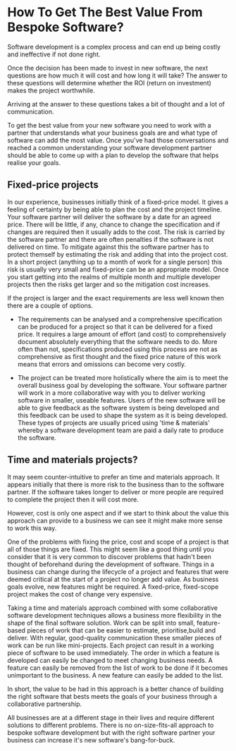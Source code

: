 # How To Get The Best Value From Bespoke Software?

Software development is a complex process and can end up being costly and ineffective if not done right.

Once the decision has been made to invest in new software, the next questions are how much it will cost and how long it will take?  The answer to these questions will determine whether the ROI (return on investment) makes the project worthwhile. 

Arriving at the answer to these questions takes a bit of thought and a lot of communication.

To get the best value from your new software you need to work with a partner that understands what your business goals are and what type of software can add the most value. Once you've had those conversations and reached a common understanding your software development partner should be able to come up with a plan to develop the software that helps realise your goals. 

## Fixed-price projects

In our experience, businesses initially think of a fixed-price model.  It gives a feeling of certainty by being able to plan the cost and the project timeline.  Your software partner will deliver the software by a date for an agreed price. There will be little, if any, chance to change the specification and if changes are required then it usually adds to the cost. The risk is carried by the software partner and there are often penalties if the software is not delivered on time.  To mitigate against this the software partner has to protect themself by estimating the risk and adding that into the project cost. In a short project (anything up to a month of work for a single person) this risk is usually very small and fixed-price can be an appropriate model.  Once you start getting into the realms of multiple month and multiple developer projects then the risks get larger and so the mitigation cost increases.

If the project is larger and the exact requirements are less well known then there are a couple of options.

- The requirements can be analysed and a comprehensive specification can be produced for a project so that it can be delivered for a fixed price.  It requires a large amount of effort (and cost) to comprehensively document absolutely everything that the software needs to do.  More often than not, specifications produced using this process are not as comprehensive as first thought and the fixed price nature of this work means that errors and omissions can become very costly.

 - The project can be treated more holistically where the aim is to meet the overall business goal by developing the software. Your software partner will work in a more collaborative way with you to deliver working software in smaller, useable features.  Users of the new software will be able to give feedback as the software system is being developed and this feedback can be used to shape the system as it is being developed.  These types of projects are usually priced using  'time & materials' whereby a software development team are paid a daily rate to produce the software.


## Time and materials projects?

It may seem counter-intuitive to prefer an time and materials approach. It appears initially that there is more risk to the business than to the software partner. If the software takes longer to deliver or more people are required to complete the project then it will cost more.  

However, cost is only one aspect and if we start to think about the value this approach can provide to a business we can see it might make more sense to work this way.

One of the problems with fixing the price, cost and scope of a project is that all of those things are fixed.  This might seem like a good thing until you consider that it is very common to discover problems that hadn't been thought of beforehand during the development of software. Things in a business can change during the lifecycle of a project and features that were deemed critical at the start of a project no longer add value.  As business goals evolve, new features might be required. A fixed-price, fixed-scope project makes the cost of change very expensive.

Taking a time and materials approach combined with some collaborative software development techniques allows a business more flexibility in the shape of the final software solution. Work can be split into small, feature-based pieces of work that can be easier to estimate, prioritise,build and deliver. With regular, good-quality communication these smaller pieces of work can be run like mini-projects. Each project can result in a working piece of software to be used immediately.  The order in which a feature is developed can easily be changed to meet changing business needs.  A feature can easily be removed from the list of work to be done if it becomes unimportant to the business. A new feature can easily be added to the list.

In short, the value to be had in this approach is a better chance of building the right software that bests meets the goals of your business through a collaborative partnership.

All businesses are at a different stage in their lives and require different solutions to different problems.  There is no on-size-fits-all approach to bespoke software development but with the right software partner your business can increase it's new software's bang-for-buck.
